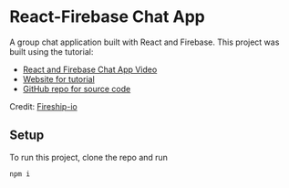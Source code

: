 # React-Firebase Chat App

A group chat application built with React and Firebase. This project was built using the tutorial:
- [React and Firebase Chat App Video](https://www.youtube.com/watch?v=zQyrwxMPm88)
- [Website for tutorial](https://fireship.io/lessons/react-firebase-chat-app-tutorial/)
- [GitHub repo for source code](https://github.com/fireship-io/react-firebase-chat)

Credit: [Fireship-io](https://fireship.io/)

## Setup

To run this project, clone the repo and run
```
npm i
```
